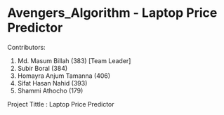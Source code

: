 # Avengers_Algorithm - Laptop Price Predictor

Contributors: 
1. Md. Masum Billah (383) [Team Leader]
2. Subir Boral (384)
3. Homayra Anjum Tamanna (406)
4. Sifat Hasan Nahid (393)
5. Shammi Athocho (179) 

Project Tittle : Laptop Price Predictor
